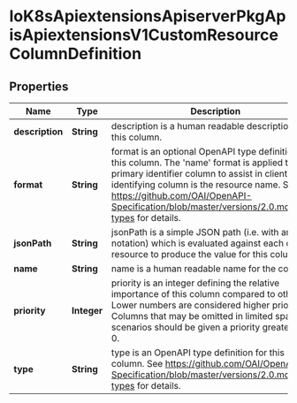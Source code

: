 
# IoK8sApiextensionsApiserverPkgApisApiextensionsV1CustomResourceColumnDefinition

## Properties
Name | Type | Description | Notes
------------ | ------------- | ------------- | -------------
**description** | **String** | description is a human readable description of this column. |  [optional]
**format** | **String** | format is an optional OpenAPI type definition for this column. The &#39;name&#39; format is applied to the primary identifier column to assist in clients identifying column is the resource name. See https://github.com/OAI/OpenAPI-Specification/blob/master/versions/2.0.md#data-types for details. |  [optional]
**jsonPath** | **String** | jsonPath is a simple JSON path (i.e. with array notation) which is evaluated against each custom resource to produce the value for this column. | 
**name** | **String** | name is a human readable name for the column. | 
**priority** | **Integer** | priority is an integer defining the relative importance of this column compared to others. Lower numbers are considered higher priority. Columns that may be omitted in limited space scenarios should be given a priority greater than 0. |  [optional]
**type** | **String** | type is an OpenAPI type definition for this column. See https://github.com/OAI/OpenAPI-Specification/blob/master/versions/2.0.md#data-types for details. | 



